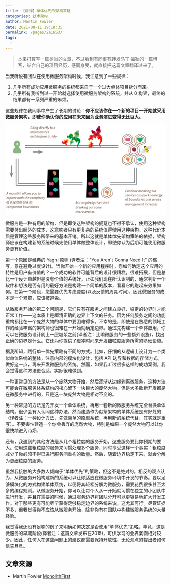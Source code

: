 ```yaml
---
title: 【翻译】单体优先的架构策略
categories: 技术架构
author: Martin Fowler
date: 2021-08-11 19:18:35
permalink: /pages/2a1653/
tags: 
  - 
---
```




> 本来打算写一篇类似的文章，不过看到有同事有转发马丁·福勒的一篇博客，结合自己的项目经历，感同身受，就直接把这篇文章翻译过来了。



当我听说有团队在使用微服务架构时候，我注意到了一些规律：

1. 几乎所有成功应用微服务的系统都来自于一个过大单体项目拆分而来。
2. 几乎所有我听到过一开始就选择使用微服务架构的系统，并从 0 构建，最终的结果都有一系列严重的麻烦。

这些规律在我同事中产生了长期的讨论：**你不应该你在一个新的项目一开始就采用微服务架构，即使你确认你的应用在未来因为业务演进变得无比巨大。**

![img](micro-service-monolith-first/path.png)

微服务是一种有用的架构，但是即使这种架构的拥趸也不得不承认，使用这种架构需要付出额外的成本，这意味者只有更复杂的系统值得使用这种架构。这种代价本质是管理这些服务所带来的基本开销。所以这就是单体优先架构策略的依据，架构师应该在构建新的系统时候先使用单体做整体设计，即使你认为后期可能使用微服务更有价值。



第一个原因是经典的 Yagni 原则 (译者注："You Aren't Gonna Need It" 的缩写，意在避免过度设计)。当你开始一个新的应用程序时，您如何确定这个应用的特性是用户有价值的？一个成功的软件可能背后的设计很糟糕，很难拓展，但是总比一个设计卓越但是没有价值的系统好。正如我们现在所认识到的，通常判断一个软件和想法是否有用的最好方法是构建一个简单的版本，看看它的跑起来效果如何。在第一个阶段，您需要优先考虑速度(以及反馈的周期时间)，因此微服务的成本是一个累赘，应该被避免。



从微服务开始的第二个问题是，它们只有在服务之间建立良好、稳定的边界时才能正常工作——这本质上是厘清正确的边界上下文的任务。因为任何服务之间的功能重构都比在一个庞然大物的单体中要困难得多。不幸的是，即使是在熟悉的领域工作的经验丰富的架构师也很难在一开始就确定边界。通过先构建一个单体应用，你可以在微服务设计刷上一层糖浆之前(译者注：比喻微服务的一些额外设施)，找出正确的边界是什么。它还为你提供了缓冲时间来开发细粒度服务所需的基础设施。



据我所知，践行单一优先策略有不同的方式。比如，仔细的从逻辑上设计为一个类似单体系统的整体，注意内部的模块化设计，包括 API 边界和数据的存储方式。做好这一点，再来开发微服务的系统。然而，如果我听过很多这样的成功案例，我会觉得这种方法更合适，实际很难做到。



一种更常见的方法是从一个庞然大物开始，然后逐渐从边缘剥离微服务。这种方法可能会在微服务体系结构的核心留下一块巨大的庞然大物，但是大多数新开发都是在微服务中进行的，只是这一块庞然大物是相对不变的。



另一种常见的方法是先开发一个单体系统，再用一套新的微服务系统完全替换单体结构。很少会有人认同这种办法，然而建造作为献祭架构的单体系统是有好处的（译者注：一种设计方法，先做简单的原型系统，再用新的系统代替，其实就是重写）。不要害怕建造一个你会丢弃的庞然大物，特别是如果一个庞然大物可以让你很快地进入市场。

还有，我遇到的其他方法是从几个粗粒度的服务开始，这些服务要比你预期的要大。使用这些粗粒度的服务来习惯处理多个服务，同时享受这样一个事实：粗粒度减少了你必须不得已进行服务间重构的数量。然后，随着边界稳定下来，就会分解为更细粒度的服务。

虽然我接触的大多数人倾向于“单体优先”的策略，但这不是绝对的。相反的观点认为，从微服务开始构建新的系统可以让你适应在微服务环境中开发的节奏。要以足够模块化的方式构建单体系统，以便将其轻松分解为微服务，需要花费很多甚至太多的编程规则。从微服务开始，你可以让每个人从一开始就习惯在独立的小团队中进行开发，并且在需要的时候，通过服务边界将团队分开可以更容易地扩大开发工作。对于那些更有可能尽早获得足够稳定边界的系统来说，这尤其可行。尽管证据不多，但我觉得你不应该从微服务开始，除非你有在团队中构建微服务系统的大量经验。

我觉得我还没有足够的例子来明确如何决定是否使用“单体优先”策略。毕竟，这是微服务的早期阶段(译者注：这篇文章发布在2015)，可供学习的业界案例相对较少。因此，任何人在这些问题上的建议都需要保持开放性，无论观点的提出者如何信誓旦旦。



## 文章来源

- Martin Fowler [MonolithFirst](https://martinfowler.com/bliki/MonolithFirst.html)

